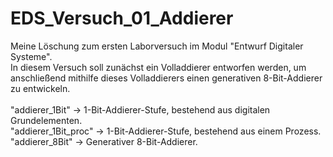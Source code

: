 # EDS_Versuch_01_Addierer
 Meine Löschung zum ersten Laborversuch im Modul "Entwurf Digitaler Systeme".   
In diesem Versuch soll zunächst ein Volladdierer entworfen werden, um anschließend mithilfe dieses Volladdierers einen generativen 8-Bit-Addierer zu entwickeln.   
<br>
"addierer_1Bit" -> 1-Bit-Addierer-Stufe, bestehend aus digitalen Grundelementen.   
"addierer_1Bit_proc" -> 1-Bit-Addierer-Stufe, bestehend aus einem Prozess.   
"addierer_8Bit" -> Generativer 8-Bit-Addierer.
